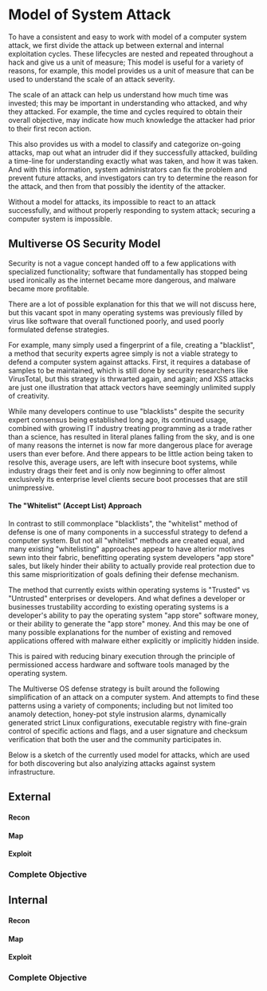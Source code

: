 # Model of System Attack 
To have a consistent and easy to work with model of a computer system attack, we first divide the attack up between external and internal exploitation cycles. These lifecycles are nested and repeated throughout a hack and give us a unit of measure; This model is useful for a variety of reasons, for example, this model provides us a unit of measure that can be used to understand the scale of an attack severity.

The scale of an attack can help us understand how much time was invested; this may be important in understanding who attacked, and why they attacked. For example, the time and cycles required to obtain their overall objective, may indicate how much knowledge the attacker had prior to their first recon action. 

This also provides us with a model to classify and categorize on-going attacks, map out what an intruder did if they successfully attacked, building a time-line for understanding exactly what was taken, and how it was taken. And with this information, system administrators can fix the problem and prevent future attacks, and investigators can try to determine the reason for the attack, and then from that possibly the identity of the attacker. 

Without a model for attacks, its impossible to react to an attack successfully, and without properly responding to system attack; securing a computer system is impossible. 


## Multiverse OS Security Model 
Security is not a vague concept handed off to a few applications with specialized functionality; software that fundamentally has stopped being used ironically as the internet became more dangerous, and malware became more profitable. 

There are a lot of possible explanation for this that we will not discuss here, but this vacant spot in many operating systems was previously filled by virus like software that overall functioned poorly, and used poorly formulated defense strategies. 

For example, many simply used a fingerprint of a file, creating a "blacklist", a method that security experts agree simply is not a viable strategy to defend a computer system against attacks. First, it requires a database of samples to be maintained, which is still done by security researchers like VirusTotal, but this strategy is thrwarted again, and again; and XSS attacks are just one illustration that attack vectors have seemingly unlimited supply of creativity. 

While many developers continue to use "blacklists" despite the security expert consensus being established long ago, its continued usage, combined with growing IT industry treating programming as a trade rather than a science, has resulted in literal planes falling from the sky, and is one of many reasons the internet is now far more dangerous place for average users than ever before. And there appears to be little action being taken to resolve this, average users, are left with insecure boot systems, while industry drags their feet and is only now beginning to offer almost exclusively its enterprise level clients secure boot processes that are still unimpressive. 

#### The "Whitelist" (Accept List) Approach 
In contrast to still commonplace "blacklists", the "whitelist" method of defense is one of many components in a successful strategy to defend a computer system. But not all "whitelist" methods are created equal, and many existing "whitelisting" approaches appear to have alterior motives sewn into their fabric, benefitting operating system developers "app store" sales, but likely hinder their ability to actually provide real protection due to this same misprioritization of goals defining their defense mechanism. 

The method that currently exists within operating systems is "Trusted" vs "Untrusted" enterprises or developers. And what defines a developer or businesses trustability according to existing operating systems is a developer's ability to pay the operating system "app store" software money, or their ability to generate the "app store" money. And this may be one of many possible explanations for the number of existing and removed applications offered with malware either explicitly or implicitly hidden inside. 

This is paired with reducing binary execution through the principle of permissioned access hardware and software tools managed by the operating system. 

The Multiverse OS defense strategy is built around the following simplification of an attack on a computer system. And attempts to find these patterns using a variety of components; including but not limited too anamoly detection, honey-pot style instrusion alarms, dynamically generated strict Linux configurations, executable registry with fine-grain control of specific actions and flags, and a user signature and checksum verification that both the user and the community participates in. 

Below is a sketch of the currently used model for attacks, which are used for both discovering but also analyizing attacks against system infrastructure. 



## External
#### Recon
#### Map
#### Exploit 

### Complete Objective 

## Internal
#### Recon 
#### Map 
#### Exploit 

### Complete Objective

